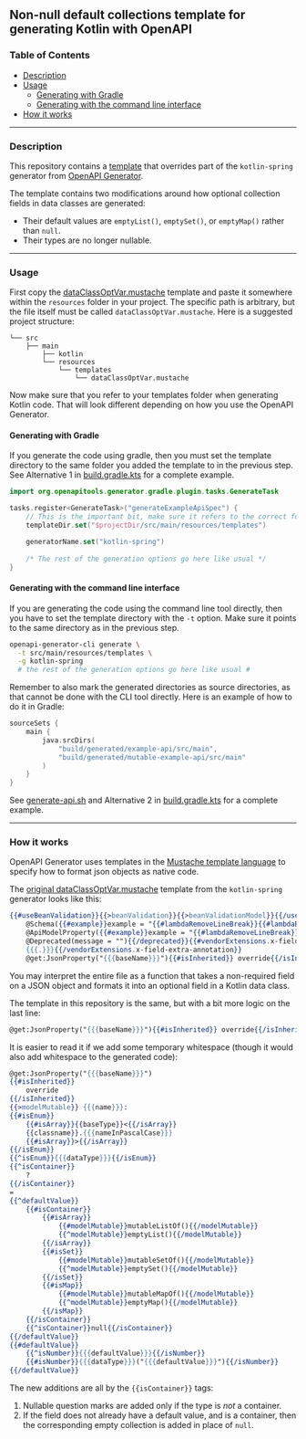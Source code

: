 ## Non-null default collections template for generating Kotlin with OpenAPI

### Table of Contents
* [Description](README.md#description)
* [Usage](README.md#usage)
  * [Generating with Gradle](README.md#generating-with-gradle)
  * [Generating with the command line interface](README.md#generating-with-the-command-line-interface)
* [How it works](README.md#how-it-works)
***

### Description
This repository contains a [template](src/main/resources/templates/dataClassOptVar.mustache) that overrides part of the `kotlin-spring` generator from [OpenAPI Generator](https://github.com/OpenAPITools/openapi-generator). 

The template contains two modifications around how optional collection fields in data classes are generated:
* Their default values are `emptyList()`, `emptySet()`, or `emptyMap()` rather than `null`.
* Their types are no longer nullable.

***

### Usage
First copy the [dataClassOptVar.mustache](src/main/resources/templates/dataClassOptVar.mustache) template and paste it somewhere within the `resources` folder in your project. The specific path is arbitrary, but the file itself must be called `dataClassOptVar.mustache`. Here is a suggested project structure:
```
└── src
    ├── main
        ├── kotlin
        └── resources
            └── templates
                └── dataClassOptVar.mustache
``` 
Now make sure that you refer to your templates folder when generating Kotlin code. That will look different depending on how you use the OpenAPI Generator.

#### Generating with Gradle
If you generate the code using gradle, then you must set the template directory to the same folder you added the template to in the previous step. See Alternative 1 in [build.gradle.kts](build.gradle.kts) for a complete example.
```kts
import org.openapitools.generator.gradle.plugin.tasks.GenerateTask

tasks.register<GenerateTask>("generateExampleApiSpec") {
    // This is the important bit, make sure it refers to the correct folder
    templateDir.set("$projectDir/src/main/resources/templates")

    generatorName.set("kotlin-spring")
	
    /* The rest of the generation options go here like usual */
}
```

#### Generating with the command line interface
If you are generating the code using the command line tool directly, then you have to set the template directory with the `-t` option. Make sure it points to the same directory as in the previous step.
```sh
openapi-generator-cli generate \
  -t src/main/resources/templates \
  -g kotlin-spring
  # the rest of the generation options go here like usual #
```
Remember to also mark the generated directories as source directories, as that cannot be done with the CLI tool directly. Here is an example of how to do it in Gradle:
```kts
sourceSets {
    main {
        java.srcDirs(
            "build/generated/example-api/src/main",
            "build/generated/mutable-example-api/src/main"
        )
    }
}
```
See [generate-api.sh](generate-api.sh) and Alternative 2 in [build.gradle.kts](build.gradle.kts) for a complete example.

[//]: # (#### Generating with Maven)
[//]: # (TODO)

***

### How it works
OpenAPI Generator uses templates in the [Mustache template language](https://mustache.github.io/) to specify how to format json objects as native code. 

The [original dataClassOptVar.mustache](https://github.com/OpenAPITools/openapi-generator/blob/master/modules/openapi-generator/src/main/resources/kotlin-spring/dataClassOptVar.mustache) template from the `kotlin-spring` generator looks like this:
```mustache
{{#useBeanValidation}}{{>beanValidation}}{{>beanValidationModel}}{{/useBeanValidation}}{{#swagger2AnnotationLibrary}}
    @Schema({{#example}}example = "{{#lambdaRemoveLineBreak}}{{#lambdaEscapeInNormalString}}{{{.}}}{{/lambdaEscapeInNormalString}}{{/lambdaRemoveLineBreak}}", {{/example}}{{#isReadOnly}}readOnly = {{{isReadOnly}}}, {{/isReadOnly}}description = "{{{description}}}"){{/swagger2AnnotationLibrary}}{{#swagger1AnnotationLibrary}}
    @ApiModelProperty({{#example}}example = "{{#lambdaRemoveLineBreak}}{{#lambdaEscapeInNormalString}}{{{.}}}{{/lambdaEscapeInNormalString}}{{/lambdaRemoveLineBreak}}", {{/example}}{{#isReadOnly}}readOnly = {{{isReadOnly}}}, {{/isReadOnly}}value = "{{{description}}}"){{/swagger1AnnotationLibrary}}{{#deprecated}}
    @Deprecated(message = ""){{/deprecated}}{{#vendorExtensions.x-field-extra-annotation}}
    {{{.}}}{{/vendorExtensions.x-field-extra-annotation}}
    @get:JsonProperty("{{{baseName}}}"){{#isInherited}} override{{/isInherited}} {{>modelMutable}} {{{name}}}: {{#isEnum}}{{#isArray}}{{baseType}}<{{/isArray}}{{classname}}.{{{nameInPascalCase}}}{{#isArray}}>{{/isArray}}{{/isEnum}}{{^isEnum}}{{{dataType}}}{{/isEnum}}? = {{^defaultValue}}null{{/defaultValue}}{{#defaultValue}}{{^isNumber}}{{{defaultValue}}}{{/isNumber}}{{#isNumber}}{{{dataType}}}("{{{defaultValue}}}"){{/isNumber}}{{/defaultValue}}
```
You may interpret the entire file as a function that takes a non-required field on a JSON object and formats it into an optional field in a Kotlin data class.

The template in this repository is the same, but with a bit more logic on the last line:
```mustache
@get:JsonProperty("{{{baseName}}}"){{#isInherited}} override{{/isInherited}} {{>modelMutable}} {{{name}}}: {{#isEnum}}{{#isArray}}{{baseType}}<{{/isArray}}{{classname}}.{{{nameInPascalCase}}}{{#isArray}}>{{/isArray}}{{/isEnum}}{{^isEnum}}{{{dataType}}}{{/isEnum}}{{^isContainer}}?{{/isContainer}} = {{^defaultValue}}{{#isContainer}}{{#isArray}}emptyList(){{/isArray}}{{#isSet}}emptySet(){{/isSet}}{{#isMap}}emptyMap(){{/isMap}}{{/isContainer}}{{^isContainer}}null{{/isContainer}}{{/defaultValue}}{{#defaultValue}}{{^isNumber}}{{{defaultValue}}}{{/isNumber}}{{#isNumber}}{{{dataType}}}("{{{defaultValue}}}"){{/isNumber}}{{/defaultValue}}
```
It is easier to read it if we add some temporary whitespace (though it would also add whitespace to the generated code):  
```mustache
@get:JsonProperty("{{{baseName}}}")
{{#isInherited}}
    override
{{/isInherited}}
{{>modelMutable}} {{{name}}}:
{{#isEnum}}
    {{#isArray}}{{baseType}}<{{/isArray}}
    {{classname}}.{{{nameInPascalCase}}}
    {{#isArray}}>{{/isArray}}
{{/isEnum}}
{{^isEnum}}{{{dataType}}}{{/isEnum}}
{{^isContainer}}
    ?
{{/isContainer}}
=
{{^defaultValue}}
    {{#isContainer}}
        {{#isArray}}
            {{#modelMutable}}mutableListOf(){{/modelMutable}}
            {{^modelMutable}}emptyList(){{/modelMutable}}
        {{/isArray}}
        {{#isSet}}
            {{#modelMutable}}mutableSetOf(){{/modelMutable}}
            {{^modelMutable}}emptySet(){{/modelMutable}}
        {{/isSet}}
        {{#isMap}}
            {{#modelMutable}}mutableMapOf(){{/modelMutable}}
            {{^modelMutable}}emptyMap(){{/modelMutable}}
        {{/isMap}}
    {{/isContainer}}
    {{^isContainer}}null{{/isContainer}}
{{/defaultValue}}
{{#defaultValue}}
    {{^isNumber}}{{{defaultValue}}}{{/isNumber}}
    {{#isNumber}}{{{dataType}}}("{{{defaultValue}}}"){{/isNumber}}
{{/defaultValue}}
```
The new additions are all by the `{{isContainer}}` tags:
1. Nullable question marks are added only if the type is *not* a container.
2. If the field does not already have a default value, and is a container, then the corresponding empty collection is added in place of `null`.
